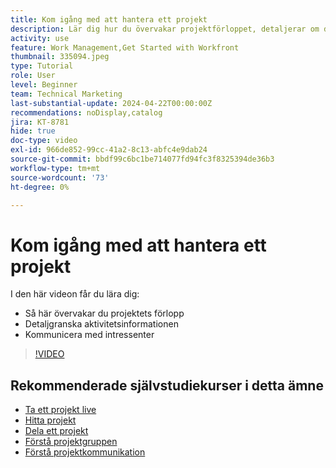 ```yaml
---
title: Kom igång med att hantera ett projekt
description: Lär dig hur du övervakar projektförloppet, detaljerar om du vill se aktivitetsinformation och hur du kommunicerar med intressenter.
activity: use
feature: Work Management,Get Started with Workfront
thumbnail: 335094.jpeg
type: Tutorial
role: User
level: Beginner
team: Technical Marketing
last-substantial-update: 2024-04-22T00:00:00Z
recommendations: noDisplay,catalog
jira: KT-8781
hide: true
doc-type: video
exl-id: 966de852-99cc-41a2-8c13-abfc4e9dab24
source-git-commit: bbdf99c6bc1be714077fd94fc3f8325394de36b3
workflow-type: tm+mt
source-wordcount: '73'
ht-degree: 0%

---
```


# Kom igång med att hantera ett projekt

I den här videon får du lära dig:

* Så här övervakar du projektets förlopp
* Detaljgranska aktivitetsinformationen
* Kommunicera med intressenter

>[!VIDEO](https://video.tv.adobe.com/v/335094/?quality=12&learn=on&enablevpops=1)

## Rekommenderade självstudiekurser i detta ämne

* [Ta ett projekt live](/help/manage-work/projects/take-a-project-live.md)
* [Hitta projekt](/help/manage-work/projects/find-projects.md)
* [Dela ett projekt](/help/manage-work/projects/share-a-project.md)
* [Förstå projektgruppen](/help/manage-work/projects/understand-the-project-team.md)
* [Förstå projektkommunikation](/help/manage-work/projects/understand-project-communication.md)
